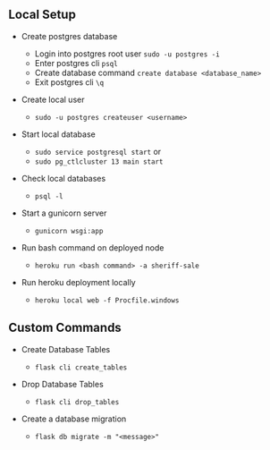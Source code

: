## Local Setup
- Create postgres database
    - Login into postgres root user `sudo -u postgres -i`
    - Enter postgres cli `psql`
    - Create database command `create database <database_name>`
    - Exit postgres cli `\q`

- Create local user 
    - `sudo -u postgres createuser <username> `

- Start local database
    - `sudo service postgresql start`
    or
    - `sudo pg_ctlcluster 13 main start`

- Check local databases
    - `psql -l`

- Start a gunicorn server
    - `gunicorn wsgi:app`

- Run bash command on deployed node
    - `heroku run <bash command> -a sheriff-sale`

- Run heroku deployment locally
    - `heroku local web -f Procfile.windows`


## Custom Commands
- Create Database Tables
    - `flask cli create_tables`

- Drop Database Tables
    - `flask cli drop_tables`

- Create a database migration
    - `flask db migrate -m "<message>"`
